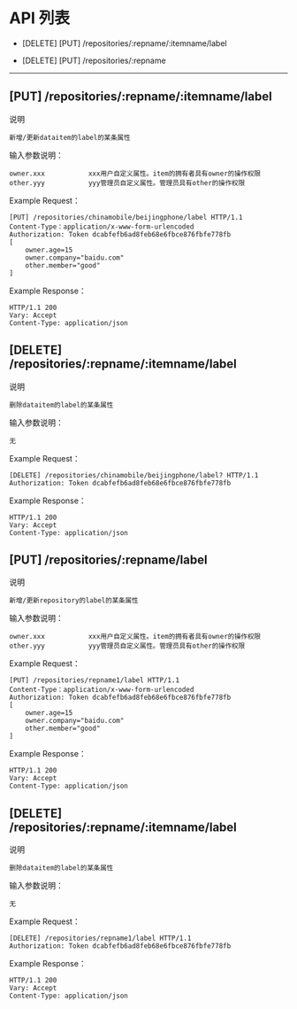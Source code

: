 # API 列表
	
- [DELETE] [PUT] /repositories/:repname/:itemname/label

- [DELETE] [PUT] /repositories/:repname

----------

## [PUT] /repositories/:repname/:itemname/label
	
说明
	
	新增/更新dataitem的label的某条属性

输入参数说明：

	owner.xxx			xxx用户自定义属性。item的拥有者具有owner的操作权限
	other.yyy			yyy管理员自定义属性。管理员具有other的操作权限
	
Example Request：

	[PUT] /repositories/chinamobile/beijingphone/label HTTP/1.1 
	Content-Type：application/x-www-form-urlencoded
	Authorization: Token dcabfefb6ad8feb68e6fbce876fbfe778fb
	[
		owner.age=15
		owner.company="baidu.com"
		other.member="good"
	]

Example Response：
	
	HTTP/1.1 200 
	Vary: Accept 
	Content-Type: application/json
	
## [DELETE] /repositories/:repname/:itemname/label
	
说明
	
	删除dataitem的label的某条属性

输入参数说明：

	无
	
Example Request：

	[DELETE] /repositories/chinamobile/beijingphone/label? HTTP/1.1
	Authorization: Token dcabfefb6ad8feb68e6fbce876fbfe778fb
	
Example Response：
	
	HTTP/1.1 200 
	Vary: Accept 
	Content-Type: application/json
	
## [PUT] /repositories/:repname/label
	
说明
	
	新增/更新repository的label的某条属性

输入参数说明：

	owner.xxx			xxx用户自定义属性。item的拥有者具有owner的操作权限
	other.yyy			yyy管理员自定义属性。管理员具有other的操作权限
	
Example Request：

	[PUT] /repositories/repname1/label HTTP/1.1 
	Content-Type：application/x-www-form-urlencoded
	Authorization: Token dcabfefb6ad8feb68e6fbce876fbfe778fb
	[
		owner.age=15
		owner.company="baidu.com"
		other.member="good"
	]

Example Response：
	
	HTTP/1.1 200 
	Vary: Accept 
	Content-Type: application/json
	

## [DELETE] /repositories/:repname/:itemname/label
	
说明
	
	删除dataitem的label的某条属性

输入参数说明：

	无
	
Example Request：

	[DELETE] /repositories/repname1/label HTTP/1.1 
	Authorization: Token dcabfefb6ad8feb68e6fbce876fbfe778fb
	
Example Response：
	
	HTTP/1.1 200 
	Vary: Accept 
	Content-Type: application/json
	
